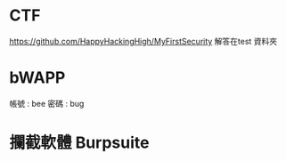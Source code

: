 # CTF

https://github.com/HappyHackingHigh/MyFirstSecurity
解答在test 資料夾


# bWAPP
帳號 : bee
密碼 : bug


# 攔截軟體 Burpsuite
